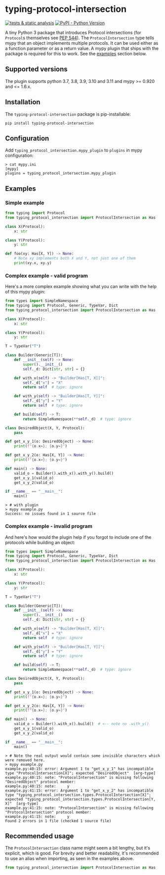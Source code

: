 # typing-protocol-intersection

[![tests & static analysis](https://github.com/klausweiss/typing-protocol-intersection/actions/workflows/ci.yml/badge.svg)](https://github.com/klausweiss/typing-protocol-intersection/actions/workflows/ci.yml)
[![PyPI - Python Version](https://img.shields.io/pypi/pyversions/typing-protocol-intersection)](https://pypi.org/project/typing-protocol-intersection/)

A tiny Python 3 package that introduces Protocol intersections (for `Protocol`s themselves
see [PEP 544](https://peps.python.org/pep-0544/)).
The `ProtocolIntersection` type tells mypy that an object implements multiple protocols.
It can be used either as a function parameter or as a return value.
A mypy plugin that ships with the package is required for this to work.
See the [examples](#examples) section below.

## Supported versions

The plugin supports python 3.7, 3.8, 3.9, 3.10 and 3.11 and mypy >= 0.920 and <= 1.6.x.

## Installation

The `typing-protocol-intersection` package is pip-installable:

```shell
pip install typing-protocol-intersection 
```

## Configuration

Add `typing_protocol_intersection.mypy_plugin` to `plugins` in mypy configuration:

```shell
> cat mypy.ini
[mypy]
plugins = typing_protocol_intersection.mypy_plugin
```

## Examples

### Simple example

```python
from typing import Protocol
from typing_protocol_intersection import ProtocolIntersection as Has

class X(Protocol):
    x: str

class Y(Protocol):
    y: str

def foo(xy: Has[X, Y]) -> None:
    # Note xy implements both X and Y, not just one of them
    print(xy.x, xy.y)
```

### Complex example - valid program

Here's a more complex example showing what you can write with the help of this mypy plugin:

```python
from types import SimpleNamespace
from typing import Protocol, Generic, TypeVar, Dict
from typing_protocol_intersection import ProtocolIntersection as Has

class X(Protocol):
    x: str

class Y(Protocol):
    y: str

T = TypeVar("T")

class Builder(Generic[T]):
    def __init__(self) -> None:
        super().__init__()
        self._d: Dict[str, str] = {}

    def with_x(self) -> "Builder[Has[T, X]]":
        self._d["x"] = "X"
        return self  # type: ignore

    def with_y(self) -> "Builder[Has[T, Y]]":
        self._d["y"] = "Y"
        return self  # type: ignore

    def build(self) -> T:
        return SimpleNamespace(**self._d)  # type: ignore

class DesiredObject(X, Y, Protocol):
    pass

def get_x_y_1(o: DesiredObject) -> None:
    print(f"{o.x=}; {o.y=}")

def get_x_y_2(o: Has[X, Y]) -> None:
    print(f"{o.x=}; {o.y=}")

def main() -> None:
    valid_o = Builder().with_x().with_y().build()
    get_x_y_1(valid_o)
    get_x_y_2(valid_o)

if __name__ == "__main__":
    main()
```

```shell
> # with plugin
> mypy example.py
Success: no issues found in 1 source file
```

### Complex example - invalid program

And here's how would the plugin help if you forgot to include one of the protocols while building an object:

```python
from types import SimpleNamespace
from typing import Protocol, Generic, TypeVar, Dict
from typing_protocol_intersection import ProtocolIntersection as Has

class X(Protocol):
    x: str

class Y(Protocol):
    y: str

T = TypeVar("T")

class Builder(Generic[T]):
    def __init__(self) -> None:
        super().__init__()
        self._d: Dict[str, str] = {}

    def with_x(self) -> "Builder[Has[T, X]]":
        self._d["x"] = "X"
        return self  # type: ignore

    def with_y(self) -> "Builder[Has[T, Y]]":
        self._d["y"] = "Y"
        return self  # type: ignore

    def build(self) -> T:
        return SimpleNamespace(**self._d)  # type: ignore

class DesiredObject(X, Y, Protocol):
    pass

def get_x_y_1(o: DesiredObject) -> None:
    print(f"{o.x=}; {o.y=}")

def get_x_y_2(o: Has[X, Y]) -> None:
    print(f"{o.x=}; {o.y=}")

def main() -> None:
    valid_o = Builder().with_x().build()  # <-- note no .with_y()
    get_x_y_1(valid_o)
    get_x_y_2(valid_o)

if __name__ == "__main__":
    main()
```

```shell
> # Note the real output would contain some invisible characters which were removed here.
> mypy example.py
example.py:40:15: error: Argument 1 to "get_x_y_1" has incompatible type "ProtocolIntersection[X]"; expected "DesiredObject"  [arg-type]
example.py:40:15: note: "ProtocolIntersection" is missing following "DesiredObject" protocol member:
example.py:40:15: note:     y
example.py:41:15: error: Argument 1 to "get_x_y_2" has incompatible type "typing_protocol_intersection.types.ProtocolIntersection[X]"; expected "typing_protocol_intersection.types.ProtocolIntersection[Y, X]"  [arg-type]
example.py:41:15: note: "ProtocolIntersection" is missing following "ProtocolIntersection" protocol member:
example.py:41:15: note:     y
Found 2 errors in 1 file (checked 1 source file)
```

## Recommended usage

The `ProtocolIntersection` class name might seem a bit lengthy, but it's explicit, which is good.
For brevity and better readability, it's recommended to use an alias when importing, as seen in the examples above.

```python
from typing_protocol_intersection import ProtocolIntersection as Has
```
